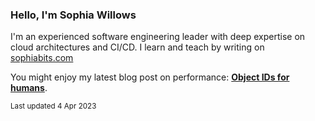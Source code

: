 ### Hello, I'm Sophia Willows

I'm an experienced software engineering leader with deep expertise on cloud architectures and CI/CD. I learn and teach by writing on [sophiabits.com](https://sophiabits.com/blog)

You might enjoy my latest blog post on performance: **[Object IDs for humans](https://sophiabits.com/blog/object-ids-for-humans)**.

<sub>Last updated 4 Apr 2023</sub>
